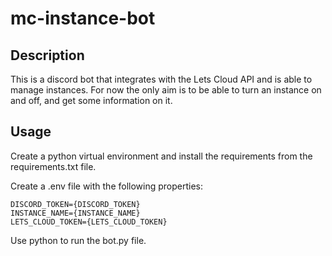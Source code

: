 # mc-instance-bot
## Description
 This is a discord bot that integrates with the Lets Cloud API and is able to manage instances. For now the only aim is to be able to turn an instance on and off, and get some information on it.
## Usage
Create a python virtual environment and install the requirements from the requirements.txt file.

Create a .env file with the following properties: 
```
DISCORD_TOKEN={DISCORD_TOKEN}
INSTANCE_NAME={INSTANCE_NAME}
LETS_CLOUD_TOKEN={LETS_CLOUD_TOKEN}
```
Use python to run the bot.py file.
